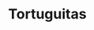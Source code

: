 ---
title: Tortuguitas
date: 
draft: false

# descripcion
description : Tortuguitas con piedras

materials: Plata 925

color: Plateado

dimensions: 1,2cm

code: 01-04-0147

type: "Aros"

categories: []

price: $3.930,00

# Images
# first image will be shown in the product page
images:
  # - image: "images/path_to_image"
  # La ubicacion de las imagenes es imagenes/Aros/Aros.Piedras/01-04-0147-tortuguitas
  - image: "./images/aros/piedras/01-04-0147-tortuguitas-con-piedras_a.jpeg"
  - image: "./images/aros/piedras/01-04-0147-tortuguitas-con-piedras_b.jpeg"
---